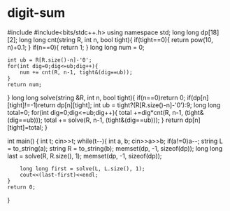 # digit-sum

#include <iostream>
#include<bits/stdc++.h>
using namespace std;
long long dp[18][2];
long long cnt(string R, int n, bool tight){
	if(tight==0){
		return pow(10, n)+0.1;
	}
	if(n==0){
		return 1;
	}
	long long num = 0;
	
	int ub = R[R.size()-n]-'0';
	for(int dig=0;dig<=ub;dig++){
		num += cnt(R, n-1, tight&(dig==ub));
	}
	return num;
}
long long solve(string &R, int n, bool tight){
	if(n==0)return 0;
	if(dp[n][tight]!=-1)return dp[n][tight];
	int ub = tight?(R[R.size()-n]-'0'):9;
	long long total=0;
	for(int dig=0;dig<=ub;dig++){
		total +=dig*cnt(R, n-1, (tight&(dig==ub)));
		total += solve(R, n-1, (tight&(dig==ub)));
	}
	return dp[n][tight]=total;
}

int main() {
	int t;
	cin>>t;
	while(t--){
		int a, b;
		cin>>a>>b;
		if(a!=0)a--;
		string L = to_string(a);
		string R = to_string(b);
		memset(dp, -1, sizeof(dp));
		long long last = solve(R, R.size(), 1);
				memset(dp, -1, sizeof(dp));

		long long first = solve(L, L.size(), 1);
		cout<<(last-first)<<endl;
	}
	return 0;
}
